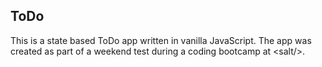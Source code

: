 ## ToDo

This is a state based ToDo app written in vanilla JavaScript. The app was created as part of a weekend test during a coding bootcamp at \<salt/>. 

